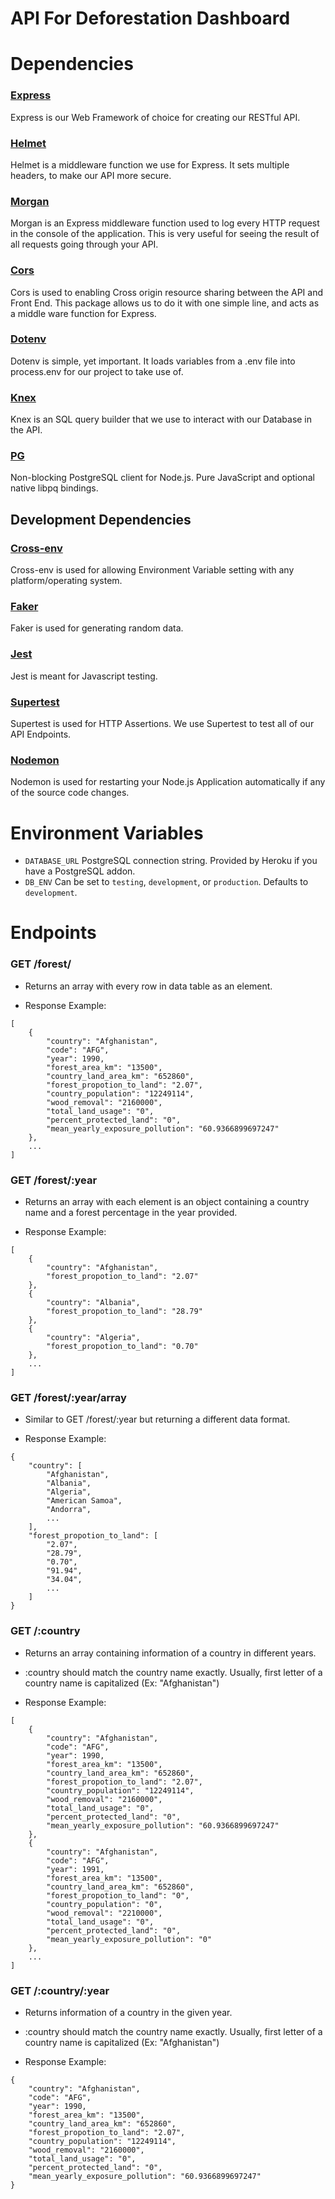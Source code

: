 # API For Deforestation Dashboard

# Dependencies

### [Express](https://www.npmjs.com/package/express)

Express is our Web Framework of choice for creating our RESTful API.

### [Helmet](https://www.npmjs.com/package/helmet)

Helmet is a middleware function we use for Express. It sets multiple headers, to make our API more secure.

### [Morgan](https://www.npmjs.com/package/morgan)

Morgan is an Express middleware function used to log every HTTP request in the console of the application. This is very useful for seeing the result of all requests going through your API.

### [Cors](https://www.npmjs.com/package/cors)

Cors is used to enabling Cross origin resource sharing between the API and Front End. This package allows us to do it with one simple line, and acts as a middle ware function for Express.

### [Dotenv](https://www.npmjs.com/package/dotenv)

Dotenv is simple, yet important. It loads variables from a .env file into process.env for our project to take use of.

### [Knex](https://www.npmjs.com/package/knex)

Knex is an SQL query builder that we use to interact with our Database in the API.

### [PG](https://www.npmjs.com/package/pg)

Non-blocking PostgreSQL client for Node.js. Pure JavaScript and optional native libpq bindings.

## Development Dependencies

### [Cross-env](https://www.npmjs.com/package/cross-env)

Cross-env is used for allowing Environment Variable setting with any platform/operating system.

### [Faker](https://www.npmjs.com/package/faker)

Faker is used for generating random data.

### [Jest](https://www.npmjs.com/package/jest)

Jest is meant for Javascript testing.

### [Supertest](https://www.npmjs.com/package/supertest)

Supertest is used for HTTP Assertions. We use Supertest to test all of our API Endpoints.

### [Nodemon](https://www.npmjs.com/package/nodemon)

Nodemon is used for restarting your Node.js Application automatically if any of the source code changes.

# Environment Variables

- `DATABASE_URL` PostgreSQL connection string. Provided by Heroku if you have a PostgreSQL addon.
- `DB_ENV` Can be set to `testing`, `development`, or `production`. Defaults to `development`.

# Endpoints

### GET /forest/

- Returns an array with every row in data table as an element.

- Response Example:

```
[
    {
        "country": "Afghanistan",
        "code": "AFG",
        "year": 1990,
        "forest_area_km": "13500",
        "country_land_area_km": "652860",
        "forest_propotion_to_land": "2.07",
        "country_population": "12249114",
        "wood_removal": "2160000",
        "total_land_usage": "0",
        "percent_protected_land": "0",
        "mean_yearly_exposure_pollution": "60.9366899697247"
    },
    ...
]
```

### GET /forest/:year

- Returns an array with each element is an object containing a country name and a forest percentage in the year provided.

- Response Example:

```
[
    {
        "country": "Afghanistan",
        "forest_propotion_to_land": "2.07"
    },
    {
        "country": "Albania",
        "forest_propotion_to_land": "28.79"
    },
    {
        "country": "Algeria",
        "forest_propotion_to_land": "0.70"
    },
    ...
]
```

### GET /forest/:year/array

- Similar to GET /forest/:year but returning a different data format.

- Response Example:

```
{
    "country": [
        "Afghanistan",
        "Albania",
        "Algeria",
        "American Samoa",
        "Andorra",
        ...
    ],
    "forest_propotion_to_land": [
        "2.07",
        "28.79",
        "0.70",
        "91.94",
        "34.04",
        ...
    ]
}
```

### GET /:country

- Returns an array containing information of a country in different years.

- :country should match the country name exactly. Usually, first letter of a country name is capitalized (Ex: "Afghanistan")

- Response Example:

```
[
    {
        "country": "Afghanistan",
        "code": "AFG",
        "year": 1990,
        "forest_area_km": "13500",
        "country_land_area_km": "652860",
        "forest_propotion_to_land": "2.07",
        "country_population": "12249114",
        "wood_removal": "2160000",
        "total_land_usage": "0",
        "percent_protected_land": "0",
        "mean_yearly_exposure_pollution": "60.9366899697247"
    },
    {
        "country": "Afghanistan",
        "code": "AFG",
        "year": 1991,
        "forest_area_km": "13500",
        "country_land_area_km": "652860",
        "forest_propotion_to_land": "0",
        "country_population": "0",
        "wood_removal": "2210000",
        "total_land_usage": "0",
        "percent_protected_land": "0",
        "mean_yearly_exposure_pollution": "0"
    },
    ...
]
```

### GET /:country/:year

- Returns information of a country in the given year.

- :country should match the country name exactly. Usually, first letter of a country name is capitalized (Ex: "Afghanistan")

- Response Example:

```
{
    "country": "Afghanistan",
    "code": "AFG",
    "year": 1990,
    "forest_area_km": "13500",
    "country_land_area_km": "652860",
    "forest_propotion_to_land": "2.07",
    "country_population": "12249114",
    "wood_removal": "2160000",
    "total_land_usage": "0",
    "percent_protected_land": "0",
    "mean_yearly_exposure_pollution": "60.9366899697247"
}

```